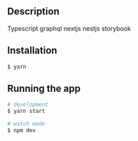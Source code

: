 ## Description

Typescript graphql nextjs nestjs storybook

## Installation

```bash
$ yarn
```

## Running the app

```bash
# development
$ yarn start

# watch mode
$ npm dev
```
